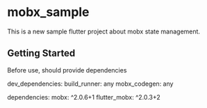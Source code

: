 # mobx_sample

This is a new sample flutter project about mobx state management.

## Getting Started

Before use, should provide dependencies

dev_dependencies:
  build_runner: any
  mobx_codegen: any
  
dependencies:
  mobx: ^2.0.6+1
  flutter_mobx: ^2.0.3+2
